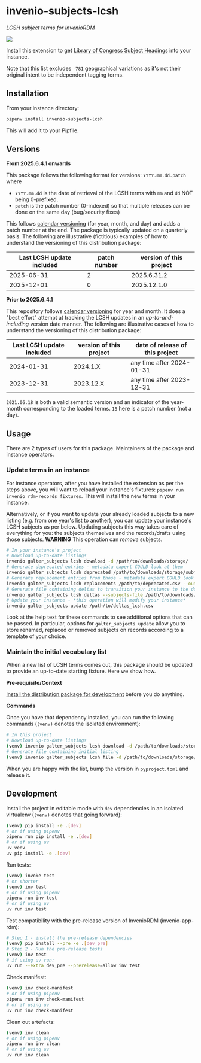 # invenio-subjects-lcsh

*LCSH subject terms for InvenioRDM*

<a href="https://pypi.org/project/invenio-subjects-lcsh/">
  <img src="https://img.shields.io/pypi/v/invenio-subjects-lcsh.svg">
</a>

Install this extension to get [Library of Congress Subject Headings](https://id.loc.gov/authorities/subjects.html) into your instance.

Note that this list excludes `-781` geographical variations as it's not their original intent to be independent tagging terms.

## Installation

From your instance directory:

```bash
pipenv install invenio-subjects-lcsh
```

This will add it to your Pipfile.

## Versions
**From 2025.6.4.1 onwards**

This package follows the following format for versions: `YYYY.mm.dd.patch` where

- `YYYY.mm.dd` is the date of retrieval of the LCSH terms with `mm` and `dd` NOT being 0-prefixed.
- `patch` is the patch number (0-indexed) so that multiple releases can be done on the same day (bug/security fixes)

This follows [calendar versioning](https://calver.org/) (for year, month, and day) and adds a patch number at the end. The package is typically updated on a quarterly basis. The following are illustrative (fictitious) examples of how to understand the versioning of this distribution package:

| Last LCSH update included | patch number | version of this project |
| ------------------------- | ------------ | ----------------------- |
| 2025-06-31                | 2            | 2025.6.31.2             |
| 2025-12-01                | 0            | 2025.12.1.0             |

**Prior to 2025.6.4.1**

This repository follows [calendar versioning](https://calver.org/) for year and month. It does a "best effort" attempt at tracking the LCSH updates in an *up-to-and-including* version date manner. The following are illustrative cases of how to understand the versioning of this distribution package:

| Last LCSH update included | version of this project | date of release of this project |
| ------------------------- | ----------------------- | ------------------------------- |
| 2024-01-31                | 2024.1.X                | any time after 2024-01-31       |
| 2023-12-31                | 2023.12.X               | any time after 2023-12-31       |


`2021.06.18` is both a valid semantic version and an indicator of the year-month corresponding to the loaded terms.
`18` here is a patch number (not a day).


## Usage

There are 2 types of users for this package. Maintainers of the package and instance operators.

### Update terms in an instance

For instance operators, after you have installed the extension as per the steps above, you will want to reload your instance's fixtures: `pipenv run invenio rdm-records fixtures`. This will install the new terms in your instance.

Alternatively, or if you want to update your already loaded subjects to a new listing (e.g. from one year's list to another), you can update your instance's LCSH subjects as per below. Updating subjects this way takes care of everything for you: the subjects themselves and the records/drafts using those subjects. **WARNING** This operation can _remove_ subjects.

```bash
# In your instance's project
# Download up-to-date listings
invenio galter_subjects lcsh download -d /path/to/downloads/storage/
# Generate deprecated entries - metadata expert COULD look at them
invenio galter_subjects lcsh deprecated /path/to/downloads/storage/subjects.skosrdf.jsonld --output-file /path/to/deprecated.csv
# Generate replacement entries from those - metadata expert COULD look at them
invenio galter_subjects lcsh replacements /path/to/deprecated.csv --output-file /path/to/replacements.csv
# Generate file containing deltas to transition your instance to the downloaded listing - metadata expert SHOULD look at them
invenio galter_subjects lcsh deltas --subjects-file /path/to/downloads/storage/subjects.skosrdf.jsonld --replacements-file /path/to/replacements.csv -o /path/to/deltas_lcsh.csv
# Update your instance - *this operation will modify your instance*
invenio galter_subjects update /path/to/deltas_lcsh.csv
```

Look at the help text for these commands to see additional options that can be passed.
In particular, options for `galter_subjects update` allow you to store renamed, replaced or removed subjects on records according to a template of your choice.

### Maintain the initial vocabulary list

When a new list of LCSH terms comes out, this package should be updated to provide an up-to-date starting fixture. Here we show how.

**Pre-requisite/Context**

[Install the distribution package for development](#development) before you do anything.

**Commands**

Once you have that dependency installed, you can run the following commands (`(venv)` denotes the isolated environment):

```bash
# In this project
# Download up-to-date listings
(venv) invenio galter_subjects lcsh download -d /path/to/downloads/storage/
# Generate file containing initial listing
(venv) invenio galter_subjects lcsh file -d /path/to/downloads/storage/ -o invenio_subjects_lcsh/vocabularies/subjects_lcsh.csv
```

When you are happy with the list, bump the version in `pyproject.toml` and release it.

## Development

Install the project in editable mode with `dev` dependencies in an isolated virtualenv (`(venv)` denotes that going forward):

```bash
(venv) pip install -e .[dev]
# or if using pipenv
pipenv run pip install -e .[dev]
# or if using uv
uv venv
uv pip install -e .[dev]
```

Run tests:

```bash
(venv) invoke test
# or shorter
(venv) inv test
# or if using pipenv
pipenv run inv test
# or if using uv
uv run inv test
```

Test compatibility with the pre-release version of InvenioRDM (invenio-app-rdm):

```bash
# Step 1 - install the pre-release dependencies
(venv) pip install --pre -e .[dev_pre]
# Step 2 - Run the pre-release tests
(venv) inv test
# if using uv run:
uv run --extra dev_pre --prerelease=allow inv test
```


Check manifest:

```bash
(venv) inv check-manifest
# or if using pipenv
pipenv run inv check-manifest
# or if using uv
uv run inv check-manifest
```

Clean out artefacts:

```bash
(venv) inv clean
# or if using pipenv
pipenv run inv clean
# or if using uv
uv run inv clean
```
